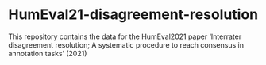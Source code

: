 # HumEval21-disagreement-resolution
This repository contains the data for the HumEval2021 paper ‘Interrater disagreement resolution; A systematic procedure to reach consensus in annotation tasks’ (2021)
